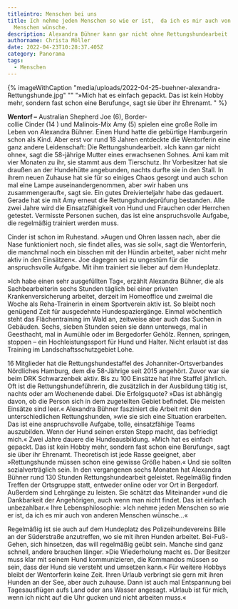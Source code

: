 ```yaml
---
titleintro: Menschen bei uns
title: Ich nehme jeden Menschen so wie er ist,  da ich es mir auch von anderen
  Menschen wünsche.
description: Alexandra Bühner kann gar nicht ohne Rettungshundearbeit
authorname: Christa Möller
date: 2022-04-23T10:28:37.405Z
category: Panorama
tags:
  - Menschen
---
```



{% imageWithCaption "media/uploads/2022-04-25-buehner-alexandra-Rettungshunde.jpg" "" "»Mich hat es einfach gepackt. Das ist kein Hobby mehr, sondern fast schon eine Berufung«, sagt sie über ihr Ehrenamt.    " %}

**Wentorf –** Australian Shepherd Joe (6), Border-\
collie Cinder (14 ) und Malinois-Mix Amy (5) spielen eine große Rolle im Leben von Alexandra Bühner. Einen Hund hatte die gebürtige Hamburgerin schon als Kind. Aber erst vor rund 18 Jahren entdeckte die Wentorferin eine ganz andere Leidenschaft: Die Rettungshundearbeit. »Ich kann gar nicht ohne«, sagt die 58-jährige Mutter eines erwachsenen Sohnes. Ami kam mit vier Monaten zu ihr, sie stammt aus dem Tierschutz. Ihr Vorbesitzer hat sie draußen an der Hundehütte angebunden, nachts durfte sie in den Stall. In ihrem neuen Zuhause hat sie für so einiges Chaos gesorgt und auch schon mal eine Lampe auseinandergenommen, aber »wir haben uns zusammengerauft«, sagt sie. Ein gutes Dreivierteljahr habe das gedauert. Gerade hat sie mit Amy erneut die Rettungshundeprüfung bestanden. Alle zwei Jahre wird die Einsatzfähigkeit von Hund und Frauchen oder Herrchen getestet. Vermisste Personen suchen, das ist eine anspruchsvolle Aufgabe, die regelmäßig trainiert werden muss. 

Cinder ist schon im Ruhestand. »Augen und Ohren lassen nach, aber die Nase funktioniert noch, sie findet alles, was sie soll«, sagt die Wentorferin, die manchmal noch ein bisschen mit der Hündin arbeitet, »aber nicht mehr aktiv in den Einsätzen«. Joe dagegen sei zu ungestüm für die anspruchsvolle Aufgabe. Mit ihm trainiert sie lieber auf dem Hundeplatz. 

»Ich habe einen sehr ausgefüllten Tag«, erzählt Alexandra Bühner, die als Sachbearbeiterin sechs Stunden täglich bei einer privaten Krankenversicherung arbeitet, derzeit im Homeoffice und zweimal die Woche als Reha-Trainerin in einem Sportverein aktiv ist. So bleibt noch genügend Zeit für ausgedehnte Hundespaziergänge. Einmal wöchentlich steht das Flächentraining im Wald an, zeitweise aber auch das Suchen in Gebäuden. Sechs, sieben Stunden seien sie dann unterwegs, mal in Geesthacht, mal in Aumühle oder im Bergedorfer Gehölz. Rennen, springen, stoppen – ein Hochleistungssport für Hund und Halter. Nicht erlaubt ist das Training im Landschaftsschutzgebiet Lohe. 

16 Mitglieder hat die Rettungshundestaffel des Johanniter-Ortsverbandes Nördliches Hamburg, dem die 58-Jährige seit 2015 angehört. Zuvor war sie beim DRK Schwarzenbek aktiv. Bis zu 100 Einsätze hat ihre Staffel jährlich. Oft ist die Rettungshundeführerin, die zusätzlich in der Ausbildung tätig ist, nachts oder am Wochenende dabei. Die Erfolgsquote? »Das ist abhängig davon, ob die Person sich in dem zugeteilten Gebiet befindet. Die meisten Einsätze sind leer.« Alexandra Bühner fasziniert die Arbeit mit den unterschiedlichen Rettungshunden, »wie sie sich eine Situation erarbeiten. Das ist eine anspruchsvolle Aufgabe, tolle, einsatzfähige Teams auszubilden. Wenn der Hund seinen ersten Stepp macht, das befriedigt mich.« Zwei Jahre dauere die Hundeausbildung. »Mich hat es einfach gepackt. Das ist kein Hobby mehr, sondern fast schon eine Berufung«, sagt sie über ihr Ehrenamt. Theoretisch ist jede Rasse geeignet, aber »Rettungshunde müssen schon eine gewisse Größe haben.« Und sie sollten sozialverträglich sein. In den vergangenen sechs Monaten hat Alexandra Bühner rund 130 Stunden Rettungshundearbeit geleistet. Regelmäßig finden Treffen der Ortsgruppe statt, entweder online oder vor Ort in Bergedorf. Außerdem sind Lehrgänge zu leisten. Sie schätzt das Miteinander »und die Dankbarkeit der Angehörigen, auch wenn man nicht findet. Das ist einfach unbezahlbar.« Ihre Lebensphilosophie: »Ich nehme jeden Menschen so wie er ist, da ich es mir auch von anderen Menschen wünsche...«

Regelmäßig ist sie auch auf dem Hundeplatz des Polizeihundevereins Bille an der Süderstraße anzutreffen, wo sie mit ihren Hunden arbeitet. Bei-Fuß-Gehen, sich hinsetzen, das will regelmäßig geübt sein. Manche sind ganz schnell, andere brauchen länger. »Die Wiederholung macht es. Der Besitzer muss klar mit seinem Hund kommunizieren, die Kommandos müssen so sein, dass der Hund sie versteht und umsetzen kann.« Für weitere Hobbys bleibt der Wentorferin keine Zeit. Ihren Urlaub verbringt sie gern mit ihren Hunden an der See, aber auch zuhause. Dann ist auch mal Entspannung bei Tagesausflügen aufs Land oder ans Wasser angesagt. »Urlaub ist für mich, wenn ich nicht auf die Uhr gucken und nicht arbeiten muss.«